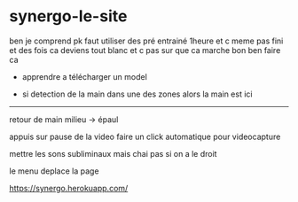 # synergo-le-site

ben je comprend pk faut utiliser des pré entrainé 1heure et c meme pas fini et des fois ca deviens tout blanc et c pas sur que ca marche bon ben faire ca

- apprendre a télécharger un model

- si detection de la main dans une des zones alors la main est ici

------------------------------------------------




retour de main milieu -> épaul

appuis sur pause de la video faire un click automatique pour videocapture

mettre les sons subliminaux mais chai pas si on a le droit 

le menu deplace la page





https://synergo.herokuapp.com/ 


